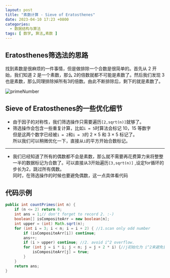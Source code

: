 ```yaml
---
layout: post
title: "素数计算 - Sieve of Eratosthenes"
date: 2023-04-10 17:23 +0800
categories:
  - 数据结构与算法
tags: [ 数学, 算法,素数 ]
---
```


## Eratosthenes筛选法的思路

找到素数是很麻烦的一件事情，但是做排除一个合数是很简单的。首先从 2 开始，我们知道 2 是一个素数，那么 2的倍数就都不可能是素数了。然后我们发现
3 也是素数，那么同理排除掉所有3的倍数。由此不断排除后，剩下的就是素数了。

![primeNumber](https://cdn.staticaly.com/gh/TonyMarsh-Hub/image-hosting@master/Blog/数据结构与算法/primeNumber.1o7p9a3q9934.gif)

## Sieve of Eratosthenes的一些优化细节

+ 由于因子的对称性，我们筛选操作只需要遍历`[2,sqrt(n)]`就够了。
+ 筛选操作会包含一些重复计算，比如`i = 5`时算法会标记 10，15 等数字  
  但是这两个数字已经被`i = 2`和`i = 3`的 2 × 5 和 3 × 5 标记了。  
  所以我们可以稍微优化一下，直接从`i`的平方开始合数标记。

----

+ 我们已经知道了所有的偶数都不会是素数，那么就不需要再花费算力来将整整一半的数据标记为合数了。可以直接从3开始遍历`[3,sqrt(n)]`
,设定for循环的步长为2，跳过所有偶数。  
同时，在筛选操作的时候也要避免偶数，这一点具体看代码

## 代码示例

```java
public int countPrimes(int n) {
    if (n <= 2) return 0;
    int ans = 1;// don't forget to record 2. :-)
    boolean[] isCompositeArr = new boolean[n]; 
    int upper = (int) Math.sqrt(n);
    for (int i = 3; i < n; i = i + 2) { //1.scan only odd number
        if (isCompositeArr[i]) continue;
        ans++;
        if (i > upper) continue; //2. avoid i^2 overflow.
        for (int j = i * i; j < n; j = j + 2 * i) {//j初始化为 i^2来避免重复计算，同事j每次增加2i,来跳过偶数，保持j只标记奇数。
            isCompositeArr[j] = true;
        }
    }
    return ans;
}
```
